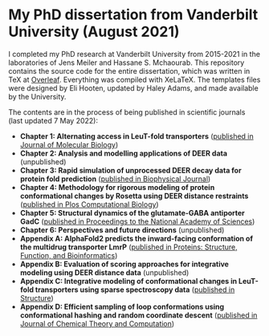 # My PhD dissertation from Vanderbilt University (August 2021)

I completed my PhD research at Vanderbilt University from 2015-2021 in the laboratories of Jens Meiler and Hassane S. Mchaourab. This repository contains the source code for the entire dissertation, which was written in TeX at [Overleaf](https://overleaf.com/). Everything was compiled with XeLaTeX. The templates files were designed by Eli Hooten, updated by Haley Adams, and made available by the University.

The contents are in the process of being published in scientific journals (last updated 7 May 2022):

* **Chapter 1: Alternating access in LeuT-fold transporters** ([published in Journal of Molecular Biology](https://doi.org/10.1016/j.jmb.2022.167746))
* **Chapter 2: Analysis and modelling applications of DEER data** (unpublished)
* **Chapter 3: Rapid simulation of unprocessed DEER decay data for protein fold prediction** ([published in Biophysical Journal](https://doi.org/10.1016/j.bpj.2019.12.011))
* **Chapter 4: Methodology for rigorous modeling of protein conformational changes by Rosetta using DEER distance restraints** ([published in Plos Computational Biology](https://doi.org/10.1371/journal.pcbi.1009107))
* **Chapter 5: Structural dynamics of the glutamate-GABA antiporter GadC** ([published in Proceedings to the National Academy of Sciences](https://www.pnas.org/doi/10.1073/pnas.2206129119))
* **Chapter 6: Perspectives and future directions** (unpublished)
* **Appendix A: AlphaFold2 predicts the inward-facing conformation of the multidrug transporter LmrP** ([published in Proteins: Structure, Function, and Bioinformatics](https://doi.org/10.1002/prot.26138))
* **Appendix B: Evaluation of scoring approaches for integrative modeling using DEER distance data** (unpublished)
* **Appendix C: Integrative modeling of conformational changes in LeuT-fold transporters using sparse spectroscopy data** ([published in Structure](https://doi.org/10.1016/j.str.2022.04.013))
* **Appendix D: Efficient sampling of loop conformations using conformational hashing and random coordinate descent** ([published in Journal of Chemical Theory and Computation](https://doi.org/10.1021/acs.jctc.0c00836))
